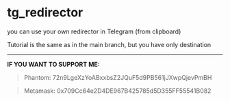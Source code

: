 # tg_redirector
you can use your own redirector in Telegram (from clipboard)

Tutorial is the same as in the main branch, but you have only destination

-------------------------
**IF YOU WANT TO SUPPORT ME:**

>Phantom: 72n9LgeXzYoABxxbsZ2JQuF5d9PB561jJXwpQjevPmBH

>Metamask: 0x709Cc64e2D4DE967B425785d5D355FF55541B082
